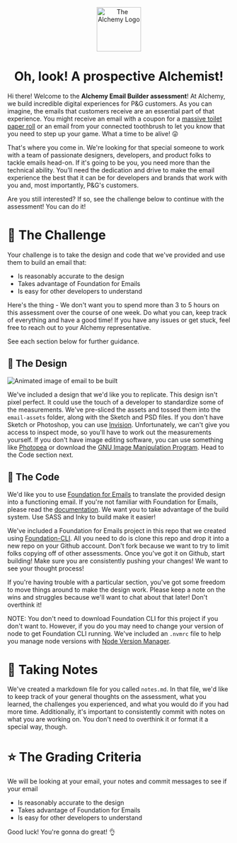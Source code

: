 <p align="center">
  <img alt="The Alchemy Logo" src="https://res.cloudinary.com/alcmy/image/upload/v1590027295/alchemy/alchemy-icon.png" width="100" />
</p>
<h1 align="center">
  Oh, look! A prospective Alchemist!
</h1>

Hi there! Welcome to the **Alchemy Email Builder assessment**! At Alchemy, we build incredible digital experiences for P&G customers. As you can imagine, the emails that customers receive are an essential part of that experience. You might receive an email with a coupon for a [massive toilet paper roll](https://shop.charmin.com/forever-roll-ultra-soft/) or an email from your connected toothbrush to let you know that you need to step up your game. What a time to be alive! :stuck_out_tongue_winking_eye:

That's where you come in. We're looking for that special someone to work with a team of passionate designers, developers, and product folks to tackle emails head-on. If it's going to be you, you need more than the technical ability. You'll need the dedication and drive to make the email experience the best that it can be for developers and brands that work with you and, most importantly, P&G's customers.

Are you still interested? If so, see the challenge below to continue with the assessment! You can do it!

# :muscle: The Challenge

Your challenge is to take the design and code that we've provided and use them to build an email that:

- Is reasonably accurate to the design
- Takes advantage of Foundation for Emails
- Is easy for other developers to understand

Here's the thing - We don't want you to spend more than 3 to 5 hours on this assessment over the course of one week. Do what you can, keep track of everything and have a good time! If you have any issues or get stuck, feel free to reach out to your Alchemy representative.

See each section below for further guidance.

## :art: The Design

![Animated image of email to be built](https://res.cloudinary.com/alcmy/image/upload/v1590389154/alchemy/email.gif)

We've included a design that we'd like you to replicate. This design isn't pixel perfect. It could use the touch of a developer to standardize some of the measurements. We've pre-sliced the assets and tossed them into the `email-assets` folder, along with the Sketch and PSD files. If you don't have Sketch or Photoshop, you can use [Invision](https://pg.invisionapp.com/share/BWXGOS29YZM). Unfortunately, we can't give you access to inspect mode, so you'll have to work out the measurements yourself. If you don't have image editing software, you can use something like [Photopea](https://www.photopea.com/) or download the [GNU Image Manipulation Program](https://www.gimp.org/). Head to the Code section next.

## :e-mail: The Code

We'd like you to use [Foundation for Emails](https://get.foundation/emails.html) to translate the provided design into a functioning email. If you're not familiar with Foundation for Emails, please read the [documentation](https://get.foundation/emails/docs/). We want you to take advantage of the build system. Use SASS and Inky to build make it easier!

We've included a Foundation for Emails project in this repo that we created using [Foundation-CLI](https://github.com/foundation/foundation-cli). All you need to do is clone this repo and drop it into a new repo on your Github account. Don't fork because we want to try to limit folks copying off of other assessments. Once you've got it on Github, start building! Make sure you are consistently pushing your changes! We want to see your thought process!

If you're having trouble with a particular section, you've got some freedom to move things around to make the design work. Please keep a note on the wins and struggles because we'll want to chat about that later! Don't overthink it!

NOTE: You don't need to download Foundation CLI for this project if you don't want to. However, if you do you may need to change your version of node to get Foundation CLI running. We've included an `.nvmrc` file to help you manage node versions with [Node Version Manager](https://github.com/nvm-sh/nvm).

# :pencil: Taking Notes

We've created a markdown file for you called `notes.md`. In that file, we'd like to keep track of your general thoughts on the assessment, what you learned, the challenges you experienced, and what you would do if you had more time. Additionally, it's important to consistently commit with notes on what you are working on. You don't need to overthink it or format it a special way, though.

# :star: The Grading Criteria

We will be looking at your email, your notes and commit messages to see if your email

- Is reasonably accurate to the design
- Takes advantage of Foundation for Emails
- Is easy for other developers to understand

Good luck! You're gonna do great! :ok_hand:
